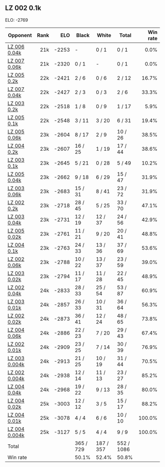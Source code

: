## LZ 002 0.1k ##

ELO: -2769

Opponent | Rank | ELO | Black | White | Total | Win rate
---------|-----:|----:|-------|-------|-------|-------:
[LZ 006 0.04k](LZ%20006%200.04k.md) | 21k | -2253 | - | 0 / 1 | 0 / 1 | 0.0%
[LZ 007 0.06k](LZ%20007%200.06k.md) | 21k | -2320 | 0 / 1 | - | 0 / 1 | 0.0%
[LZ 005 0.2k](LZ%20005%200.2k.md) | 22k | -2421 | 2 / 6 | 0 / 6 | 2 / 12 | 16.7%
[LZ 007 0.04k](LZ%20007%200.04k.md) | 22k | -2427 | 2 / 3 | 0 / 3 | 2 / 6 | 33.3%
[LZ 003 0.2k](LZ%20003%200.2k.md) | 22k | -2518 | 1 / 8 | 0 / 9 | 1 / 17 | 5.9%
[LZ 005 0.1k](LZ%20005%200.1k.md) | 22k | -2548 | 3 / 11 | 3 / 20 | 6 / 31 | 19.4%
[LZ 005 0.06k](LZ%20005%200.06k.md) | 23k | -2604 | 8 / 17 | 2 / 9 | 10 / 26 | 38.5%
[LZ 004 0.2k](LZ%20004%200.2k.md) | 23k | -2607 | 16 / 25 | 1 / 19 | 17 / 44 | 38.6%
[LZ 003 0.1k](LZ%20003%200.1k.md) | 23k | -2645 | 5 / 21 | 0 / 28 | 5 / 49 | 10.2%
[LZ 005 0.04k](LZ%20005%200.04k.md) | 23k | -2662 | 9 / 18 | 6 / 29 | 15 / 47 | 31.9%
[LZ 003 0.06k](LZ%20003%200.06k.md) | 23k | -2683 | 15 / 31 | 8 / 41 | 23 / 72 | 31.9%
[LZ 002 0.2k](LZ%20002%200.2k.md) | 23k | -2718 | 28 / 45 | 5 / 25 | 33 / 70 | 47.1%
[LZ 003 0.04k](LZ%20003%200.04k.md) | 23k | -2731 | 12 / 19 | 12 / 37 | 24 / 56 | 42.9%
[LZ 005 0.02k](LZ%20005%200.02k.md) | 23k | -2761 | 11 / 21 | 9 / 20 | 20 / 41 | 48.8%
[LZ 004 0.1k](LZ%20004%200.1k.md) | 23k | -2763 | 24 / 33 | 13 / 36 | 37 / 69 | 53.6%
[LZ 002 0.06k](LZ%20002%200.06k.md) | 23k | -2788 | 10 / 22 | 13 / 37 | 23 / 59 | 39.0%
[LZ 003 0.02k](LZ%20003%200.02k.md) | 23k | -2794 | 11 / 17 | 11 / 28 | 22 / 45 | 48.9%
[LZ 002 0.04k](LZ%20002%200.04k.md) | 24k | -2833 | 28 / 33 | 25 / 54 | 53 / 87 | 60.9%
[LZ 003 0.01k](LZ%20003%200.01k.md) | 24k | -2857 | 26 / 33 | 10 / 31 | 36 / 64 | 56.3%
[LZ 002 0.02k](LZ%20002%200.02k.md) | 24k | -2873 | 36 / 41 | 12 / 24 | 48 / 65 | 73.8%
[LZ 004 0.06k](LZ%20004%200.06k.md) | 24k | -2886 | 22 / 23 | 7 / 20 | 29 / 43 | 67.4%
[LZ 002 0.01k](LZ%20002%200.01k.md) | 24k | -2909 | 23 / 25 | 7 / 14 | 30 / 39 | 76.9%
[LZ 003 0.004k](LZ%20003%200.004k.md) | 24k | -2913 | 21 / 25 | 10 / 19 | 31 / 44 | 70.5%
[LZ 002 0.004k](LZ%20002%200.004k.md) | 24k | -2938 | 12 / 14 | 11 / 13 | 23 / 27 | 85.2%
[LZ 004 0.04k](LZ%20004%200.04k.md) | 24k | -2968 | 19 / 22 | 9 / 13 | 28 / 35 | 80.0%
[LZ 004 0.02k](LZ%20004%200.02k.md) | 25k | -3003 | 12 / 12 | 3 / 5 | 15 / 17 | 88.2%
[LZ 004 0.01k](LZ%20004%200.01k.md) | 25k | -3078 | 4 / 4 | 6 / 6 | 10 / 10 | 100.0%
[LZ 004 0.004k](LZ%20004%200.004k.md) | 25k | -3127 | 5 / 5 | 4 / 4 | 9 / 9 | 100.0%
Total | | | 365 / 729 | 187 / 357 | 552 / 1086 | 
Win rate| | | 50.1% | 52.4% | 50.8% | 
